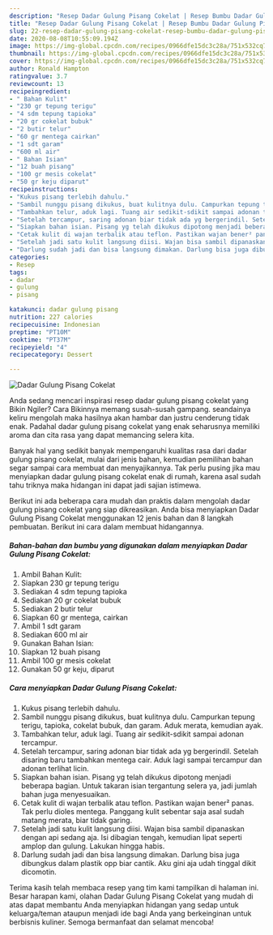 ```yaml
---
description: "Resep Dadar Gulung Pisang Cokelat | Resep Bumbu Dadar Gulung Pisang Cokelat Yang Enak dan Simpel"
title: "Resep Dadar Gulung Pisang Cokelat | Resep Bumbu Dadar Gulung Pisang Cokelat Yang Enak dan Simpel"
slug: 22-resep-dadar-gulung-pisang-cokelat-resep-bumbu-dadar-gulung-pisang-cokelat-yang-enak-dan-simpel
date: 2020-08-08T10:55:09.194Z
image: https://img-global.cpcdn.com/recipes/0966dfe15dc3c28a/751x532cq70/dadar-gulung-pisang-cokelat-foto-resep-utama.jpg
thumbnail: https://img-global.cpcdn.com/recipes/0966dfe15dc3c28a/751x532cq70/dadar-gulung-pisang-cokelat-foto-resep-utama.jpg
cover: https://img-global.cpcdn.com/recipes/0966dfe15dc3c28a/751x532cq70/dadar-gulung-pisang-cokelat-foto-resep-utama.jpg
author: Ronald Hampton
ratingvalue: 3.7
reviewcount: 13
recipeingredient:
- " Bahan Kulit"
- "230 gr tepung terigu"
- "4 sdm tepung tapioka"
- "20 gr cokelat bubuk"
- "2 butir telur"
- "60 gr mentega cairkan"
- "1 sdt garam"
- "600 ml air"
- " Bahan Isian"
- "12 buah pisang"
- "100 gr mesis cokelat"
- "50 gr keju diparut"
recipeinstructions:
- "Kukus pisang terlebih dahulu."
- "Sambil nunggu pisang dikukus, buat kulitnya dulu. Campurkan tepung terigu, tapioka, cokelat bubuk, dan garam. Aduk merata, kemudian ayak."
- "Tambahkan telur, aduk lagi. Tuang air sedikit-sdikit sampai adonan tercampur."
- "Setelah tercampur, saring adonan biar tidak ada yg bergerindil. Setelah disaring baru tambahkan mentega cair. Aduk lagi sampai tercampur dan adonan terlihat licin."
- "Siapkan bahan isian. Pisang yg telah dikukus dipotong menjadi beberapa bagian. Untuk takaran isian tergantung selera ya, jadi jumlah bahan juga menyesuaikan."
- "Cetak kulit di wajan terbalik atau teflon. Pastikan wajan bener² panas. Tak perlu dioles mentega. Panggang kulit sebentar saja asal sudah matang merata, biar tidak garing."
- "Setelah jadi satu kulit langsung diisi. Wajan bisa sambil dipanaskan dengan api sedang aja. Isi dibagian tengah, kemudian lipat seperti amplop dan gulung. Lakukan hingga habis."
- "Darlung sudah jadi dan bisa langsung dimakan. Darlung bisa juga dibungkus dalam plastik opp biar cantik. Aku gini aja udah tinggal dikit dicomotin."
categories:
- Resep
tags:
- dadar
- gulung
- pisang

katakunci: dadar gulung pisang 
nutrition: 227 calories
recipecuisine: Indonesian
preptime: "PT10M"
cooktime: "PT37M"
recipeyield: "4"
recipecategory: Dessert

---
```



![Dadar Gulung Pisang Cokelat](https://img-global.cpcdn.com/recipes/0966dfe15dc3c28a/751x532cq70/dadar-gulung-pisang-cokelat-foto-resep-utama.jpg)

Anda sedang mencari inspirasi resep dadar gulung pisang cokelat yang Bikin Ngiler? Cara Bikinnya memang susah-susah gampang. seandainya keliru mengolah maka hasilnya akan hambar dan justru cenderung tidak enak. Padahal dadar gulung pisang cokelat yang enak seharusnya memiliki aroma dan cita rasa yang dapat memancing selera kita.



Banyak hal yang sedikit banyak mempengaruhi kualitas rasa dari dadar gulung pisang cokelat, mulai dari jenis bahan, kemudian pemilihan bahan segar sampai cara membuat dan menyajikannya. Tak perlu pusing jika mau menyiapkan dadar gulung pisang cokelat enak di rumah, karena asal sudah tahu triknya maka hidangan ini dapat jadi sajian istimewa.


Berikut ini ada beberapa cara mudah dan praktis dalam mengolah dadar gulung pisang cokelat yang siap dikreasikan. Anda bisa menyiapkan Dadar Gulung Pisang Cokelat menggunakan 12 jenis bahan dan 8 langkah pembuatan. Berikut ini cara dalam membuat hidangannya.

<!--inarticleads1-->

##### Bahan-bahan dan bumbu yang digunakan dalam menyiapkan Dadar Gulung Pisang Cokelat:

1. Ambil  Bahan Kulit:
1. Siapkan 230 gr tepung terigu
1. Sediakan 4 sdm tepung tapioka
1. Sediakan 20 gr cokelat bubuk
1. Sediakan 2 butir telur
1. Siapkan 60 gr mentega, cairkan
1. Ambil 1 sdt garam
1. Sediakan 600 ml air
1. Gunakan  Bahan Isian:
1. Siapkan 12 buah pisang
1. Ambil 100 gr mesis cokelat
1. Gunakan 50 gr keju, diparut




<!--inarticleads2-->

##### Cara menyiapkan Dadar Gulung Pisang Cokelat:

1. Kukus pisang terlebih dahulu.
1. Sambil nunggu pisang dikukus, buat kulitnya dulu. Campurkan tepung terigu, tapioka, cokelat bubuk, dan garam. Aduk merata, kemudian ayak.
1. Tambahkan telur, aduk lagi. Tuang air sedikit-sdikit sampai adonan tercampur.
1. Setelah tercampur, saring adonan biar tidak ada yg bergerindil. Setelah disaring baru tambahkan mentega cair. Aduk lagi sampai tercampur dan adonan terlihat licin.
1. Siapkan bahan isian. Pisang yg telah dikukus dipotong menjadi beberapa bagian. Untuk takaran isian tergantung selera ya, jadi jumlah bahan juga menyesuaikan.
1. Cetak kulit di wajan terbalik atau teflon. Pastikan wajan bener² panas. Tak perlu dioles mentega. Panggang kulit sebentar saja asal sudah matang merata, biar tidak garing.
1. Setelah jadi satu kulit langsung diisi. Wajan bisa sambil dipanaskan dengan api sedang aja. Isi dibagian tengah, kemudian lipat seperti amplop dan gulung. Lakukan hingga habis.
1. Darlung sudah jadi dan bisa langsung dimakan. Darlung bisa juga dibungkus dalam plastik opp biar cantik. Aku gini aja udah tinggal dikit dicomotin.




Terima kasih telah membaca resep yang tim kami tampilkan di halaman ini. Besar harapan kami, olahan Dadar Gulung Pisang Cokelat yang mudah di atas dapat membantu Anda menyiapkan hidangan yang sedap untuk keluarga/teman ataupun menjadi ide bagi Anda yang berkeinginan untuk berbisnis kuliner. Semoga bermanfaat dan selamat mencoba!
